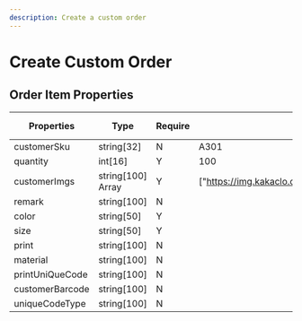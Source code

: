 ```yaml
---
description: Create a custom order
---
```


# Create Custom Order

## Order Item  Properties <a href="#response-parameter" id="response-parameter"></a>

<table><thead><tr><th width="180">Properties</th><th width="118">Type</th><th width="92">Require</th><th width="156">Sample	</th><th>Properties description</th></tr></thead><tbody><tr><td>customerSku</td><td>string[32]</td><td>N</td><td>A301</td><td></td></tr><tr><td>quantity</td><td>int[16]</td><td>Y</td><td>100</td><td></td></tr><tr><td>customerImgs</td><td>string[100] Array</td><td>Y</td><td>["<a href="https://img.kakaclo.com/image%2FFSZW11087%2FFSZW11087_P_FREESIZE_NUB%2F0b39a40b85efb6ed554eaf7456b79ab2.jpg">https://img.kakaclo.com/image%2FFSZW11087%2FFSZW11087_P_FREESIZE_NUB%2F0b39a40b85efb6ed554eaf7456b79ab2.jpg</a>","<a href="https://img.kakaclo.com/image%2FFSZW11087%2FFSZW11087_P_FREESIZE_NUB%2Fda299fa3e37b65654bc5153c325b8b00.jpg">https://img.kakaclo.com/image%2FFSZW11087%2FFSZW11087_P_FREESIZE_NUB%2Fda299fa3e37b65654bc5153c325b8b00.jpg</a>"]</td><td></td></tr><tr><td>remark</td><td>string[100]</td><td>N</td><td></td><td></td></tr><tr><td>color</td><td>string[50]</td><td>Y</td><td></td><td></td></tr><tr><td>size</td><td>string[50]</td><td>Y</td><td></td><td></td></tr><tr><td>print</td><td>string[100]</td><td>N</td><td></td><td></td></tr><tr><td>material</td><td>string[100]</td><td>N</td><td></td><td></td></tr><tr><td>printUniQueCode</td><td>string[100]</td><td>N</td><td></td><td></td></tr><tr><td>customerBarcode</td><td>string[100]</td><td>N</td><td></td><td></td></tr><tr><td>uniqueCodeType</td><td>string[100]</td><td>N</td><td></td><td></td></tr></tbody></table>
